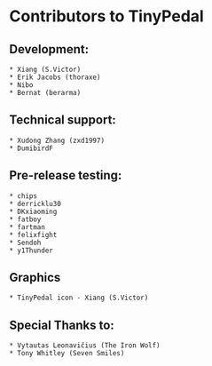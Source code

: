 # Contributors to TinyPedal


## Development:
    * Xiang (S.Victor)
    * Erik Jacobs (thoraxe)
    * Nibo
    * Bernat (berarma)


## Technical support:
    * Xudong Zhang (zxd1997)
    * DumibirdF


## Pre-release testing:
    * chips
    * derricklu30
    * DKxiaoming
    * fatboy
    * fartman
    * felixfight
    * Sendoh
    * y1Thunder


## Graphics
    * TinyPedal icon - Xiang (S.Victor)


## Special Thanks to:
    * Vytautas Leonavičius (The Iron Wolf)
    * Tony Whitley (Seven Smiles)

